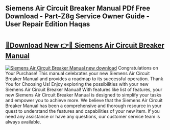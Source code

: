 ## Siemens Air Circuit Breaker Manual PDf Free Download - Part-Z8g Service Owner Guide - User Repair Edition Haqas

# <h2><a href="http://cf18747.oget.top/?id=Siemens+Air+Circuit+Breaker+Manual">🔗Download New 👉🔴 Siemens Air Circuit Breaker Manual</a></h2>

[![Siemens Air Circuit Breaker Manual new download](https://i.imgur.com/5g1atiW.png)](http://cf18747.oget.top/?id=Siemens+Air+Circuit+Breaker+Manual)
Congratulations on Your Purchase! This manual celebrates your new Siemens Air Circuit Breaker Manual and provides a roadmap to its successful operation. Thank You for Choosing Us! Enjoy exploring the possibilities with your new Siemens Air Circuit Breaker Manual! With features like list of features, your new Siemens Air Circuit Breaker Manual is designed to simplify your tasks and empower you to achieve more. We believe that the Siemens Air Circuit Breaker Manual has been a comprehensive and thorough resource in your quest to understand the features and capabilities of your new item. If you need any assistance or have any questions, our customer service team is always available.
